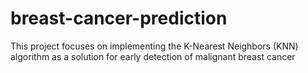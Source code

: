 # breast-cancer-prediction
 This project focuses on implementing the K-Nearest Neighbors (KNN) algorithm as a solution for early detection of malignant breast cancer

